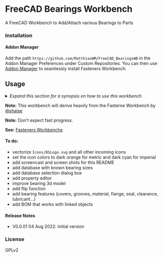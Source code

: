 # FreeCAD Bearings Workbench

<!-- add Python code quality alerts here -->

A FreeCAD Workbench to Add/Attach various Bearings to Parts  

<!-- add animated gif (screencast) of using the workbench -->

### Installation

#### Addon Manager
Add the path `https://github.com/MatthiasWM/FreeCAD_BearingsWB` in the Addon Manager Preferences under Custom Repositories.
You can then use [Addon Manager](https://github.com/FreeCAD/FreeCAD-addons/#1-builtin-addon-manager) to seamlessly install Fasteners Workbench.

## Usage
<!-- No official Wiki at this point: ### Official Wiki https://www.freecadweb.org/wiki/Bearings_Workbench -->
 
<details>
  <summary><i>Expand this section for a synopsis on how to use this workbench</i></summary> 

No details yet.

</details>

**Note:** This workbench will derive heavily from the Fasterne Workbench by [@shaise](https://github.com/shaise)

**Note:** Don't expect fast progress.

**See:** [Fasteners Workbenche](https://github.com/shaise/FreeCAD_FastenersWB)

#### To do:
* vectorize `Icons/BSLogo.svg` and all other incoming icons
* set the icon colors to dark orange for metric and dark cyan for imperial
* add screencast and screen shots for this README 
* add database with known bearing sizes
* add database selection dialog box
* add property editor
* improve bearing 3d model
* add flip function
* add bearing features (covers, grooves, material, flange, seal, clearance, lubricant...)
* add BOM that works with linked objects

#### Release Notes 
* V0.0.01  04 Aug 2022:  Initial version 

<!-- ### Contributing
See [CONTRIBUTING.md](CONTRIBUTING.md) -->

### License
GPLv2
